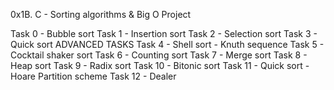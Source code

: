 0x1B. C - Sorting algorithms & Big O Project

Task 0 - Bubble sort
Task 1 - Insertion sort
Task 2 - Selection sort
Task 3 - Quick sort
ADVANCED TASKS
Task 4 - Shell sort - Knuth sequence
Task 5 - Cocktail shaker sort
Task 6 - Counting sort
Task 7 - Merge sort
Task 8 - Heap sort
Task 9 - Radix sort
Task 10 - Bitonic sort
Task 11 - Quick sort - Hoare Partition scheme
Task 12 - Dealer
